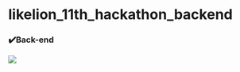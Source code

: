 # likelion_11th_hackathon_backend


### ✔️Back-end
<img src="https://img.shields.io/badge/spring-6DB33F?style=for-the-badge&logo=spring&logoColor=white">
